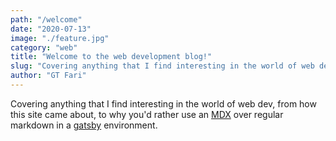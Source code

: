 ```yaml
---
path: "/welcome"
date: "2020-07-13"
image: "./feature.jpg"
category: "web"
title: "Welcome to the web development blog!"
slug: "Covering anything that I find interesting in the world of web dev"
author: "GT Fari"
---
```



Covering anything that I find interesting in the world of web dev, from how this site came about, to why you'd rather use an [MDX](https://www.gatsbyjs.org/packages/gatsby-plugin-mdx/#why-mdx) over regular markdown in a [gatsby](https://www.gatsbyjs.org/) environment.
